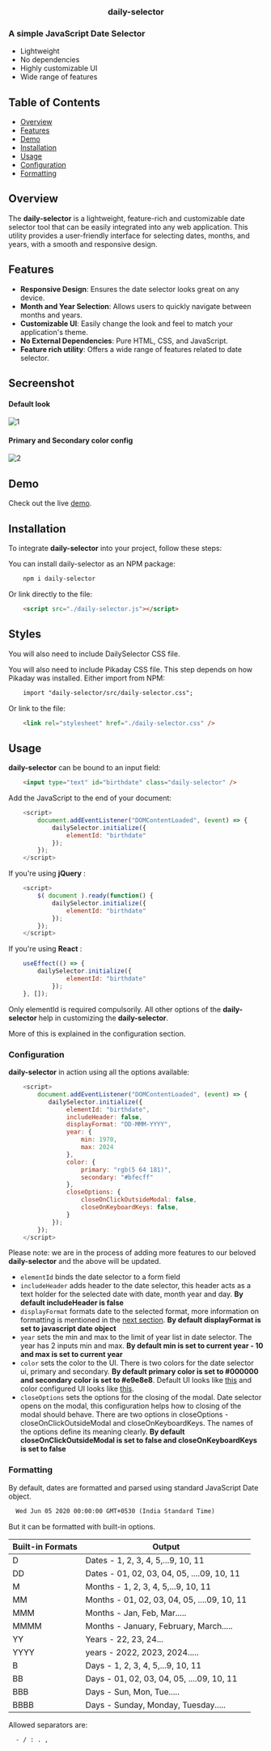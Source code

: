 <br />
<div align="center">
  <a href="https://github.com/jacksonpais/daily-selector" style="text-decoration:none">
    <h3>daily-selector</h3>
  </a>
</div>

### A simple JavaScript Date Selector

- Lightweight
- No dependencies
- Highly customizable UI
- Wide range of features

## Table of Contents

- [Overview](#overview)
- [Features](#features)
- [Demo](#demo)
- [Installation](#installation)
- [Usage](#usage)
- [Configuration](#configuration)
- [Formatting](#formatting)

## Overview

The **daily-selector** is a lightweight, feature-rich and customizable date selector tool that can be easily integrated into any web application. This utility provides a user-friendly interface for selecting dates, months, and years, with a smooth and responsive design.

## Features

- **Responsive Design**: Ensures the date selector looks great on any device.
- **Month and Year Selection**: Allows users to quickly navigate between months and years.
- **Customizable UI**: Easily change the look and feel to match your application's theme.
- **No External Dependencies**: Pure HTML, CSS, and JavaScript.
- **Feature rich utility**: Offers a wide range of features related to date selector.

## Secreenshot

#### Default look

![1](images/screenshot/1.jpg)

#### Primary and Secondary color config

![2](images/screenshot/2.jpg)

## Demo

Check out the live [demo](https://daily-selector.silverrug.in/).

## Installation

To integrate **daily-selector** into your project, follow these steps:

You can install daily-selector as an NPM package:

```html
    npm i daily-selector
```

Or link directly to the file:

```html
    <script src="./daily-selector.js"></script>
```

## Styles

You will also need to include DailySelector CSS file.

You will also need to include Pikaday CSS file. This step depends on how Pikaday was installed. Either import from NPM:

```html
    import "daily-selector/src/daily-selector.css";
```

Or link to the file:

```html
    <link rel="stylesheet" href="./daily-selector.css" />
```

## Usage

**daily-selector** can be bound to an input field:

```html
    <input type="text" id="birthdate" class="daily-selector" />
```

Add the JavaScript to the end of your document:

```javascript
    <script>
        document.addEventListener("DOMContentLoaded", (event) => {
            dailySelector.initialize({
                elementId: "birthdate"
            });
        });
    </script>
```

If you're using **jQuery** :

```javascript
    <script>
        $( document ).ready(function() {
            dailySelector.initialize({
                elementId: "birthdate"
            });
        });
    </script>
```

If you're using **React** :

```javascript
    useEffect(() => {
        dailySelector.initialize({
                elementId: "birthdate"
            });
    }, []);
```

Only elementId is required compulsorily. All other options of the **daily-selector** help in customizing the **daily-selector**.

More of this is explained in the configuration section.

### Configuration

**daily-selector** in action using all the options available:

```javascript
    <script>
        document.addEventListener("DOMContentLoaded", (event) => {
           dailySelector.initialize({
                elementId: "birthdate",
                includeHeader: false,
                displayFormat: "DD-MMM-YYYY",
                year: {
                    min: 1970,
                    max: 2024
                },
                color: {
                    primary: "rgb(5 64 181)",
                    secondary: "#bfecff"
                },
                closeOptions: {
                    closeOnClickOutsideModal: false,
                    closeOnKeyboardKeys: false,
                }
            });
        });
    </script>
```
Please note: we are in the process of adding more features to our beloved **daily-selector** and the above will be updated.

* `elementId` binds the date selector to a form field
* `includeHeader` adds header to the date selector, this header acts as a text holder for the selected date with date, month year and day. **By default includeHeader is false** 
* `displayFormat` formats date to the selected format, more information on formatting is mentioned in the [next section](#formatting). **By default displayFormat is set to javascript date object** 
* `year` sets the min and max to the limit of year list in date selector. The year has 2 inputs min and max. **By default min is set to current year - 10 and max is set to current year** 
* `color` sets the color to the UI. There is two colors for the date selector ui, primary and secondary. **By default primary color is set to #000000 and secondary color is set to #e9e8e8**. Default UI looks like [this](#default-look) and color configured UI looks like [this](#user-content-primary-and-secondary-color-config).
* `closeOptions` sets the options for the closing of the modal. Date selector opens on the modal, this configuration helps how to closing of the modal should behave. There are two options in closeOptions - closeOnClickOutsideModal and closeOnKeyboardKeys. The names of the options define its meaning clearly. **By default closeOnClickOutsideModal is set to false and closeOnKeyboardKeys is set to false** 

### Formatting

By default, dates are formatted and parsed using standard JavaScript Date object.

```html
  Wed Jun 05 2020 00:00:00 GMT+0530 (India Standard Time)
```

But it can be formatted with built-in options.

| Built-in Formats | Output                                      |
|------------------|---------------------------------------------|
| D                | Dates - 1, 2, 3, 4, 5,...9, 10, 11          |
| DD               | Dates - 01, 02, 03, 04, 05, ....09, 10, 11  |
| M                | Months - 1, 2, 3, 4, 5,...9, 10, 11         |
| MM               | Months - 01, 02, 03, 04, 05, ....09, 10, 11 |
| MMM              | Months - Jan, Feb, Mar.....                 |
| MMMM             | Months - January, February, March.....      |
| YY               | Years - 22, 23, 24...                       |
| YYYY             | years - 2022, 2023, 2024.....               |
| B                | Days - 1, 2, 3, 4, 5,...9, 10, 11           |
| BB               | Days - 01, 02, 03, 04, 05, ....09, 10, 11   |
| BBB              | Days - Sun, Mon, Tue.....                   |
| BBBB             | Days - Sunday, Monday, Tuesday.....         |

Allowed separators are:
```html
  - / : . , 
```